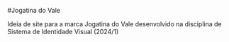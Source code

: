 #Jogatina do Vale

Ideia de site para a marca Jogatina do Vale desenvolvido na disciplina de Sistema de Identidade Visual (2024/1)
